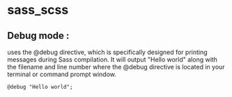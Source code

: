# sass_scss
## Debug mode :
 uses the @debug directive, which is specifically designed for printing messages during Sass compilation. It will output "Hello world" along with the filename and line number where the @debug directive is located in your terminal or command prompt window.
 ```
 @debug "Hello world";
 ```
 
